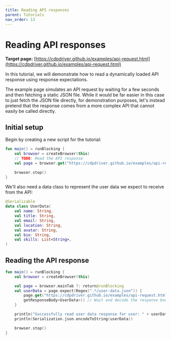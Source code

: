 ```yaml
---
title: Reading API responses
parent: Tutorials
nav_order: 13
---
```


# Reading API responses

**Target page:**
[https://cdpdriver.github.io/examples/api-request.html](https://cdpdriver.github.io/examples/api-request.html)

In this tutorial, we will demonstrate how to read a dynamically loaded API response using response expectations.

The example page simulates an API request by waiting for a few seconds and then fetching a static JSON file. While it
would be far easier in this case to just fetch the JSON file directly, for demonstration purposes, let's instead pretend
that the response comes from a more complex API that cannot easily be called directly.

## Initial setup

Begin by creating a new script for the tutorial:

```kotlin
fun main() = runBlocking {
    val browser = createBrowser(this)
    // TODO: Read the API response
    val page = browser.get("https://cdpdriver.github.io/examples/api-request.html")

    browser.stop()
}
```

We'll also need a data class to represent the user data we expect to receive from the API:

```kotlin
@Serializable
data class UserData(
    val name: String,
    val title: String,
    val email: String,
    val location: String,
    val avatar: String,
    val bio: String,
    val skills: List<String>,
)
```

## Reading the API response

```kotlin
fun main() = runBlocking {
    val browser = createBrowser(this)

    val page = browser.mainTab ?: return@runBlocking
    val userData = page.expect(Regex(".*/user-data.json")) {
        page.get("https://cdpdriver.github.io/examples/api-request.html")
        getResponseBody<UserData>() // Wait and decode the response body from the matching expectation
    }

    println("Successfully read user data response for user: " + userData.name)
    println(Serialization.json.encodeToString(userData))

    browser.stop()
}
```
